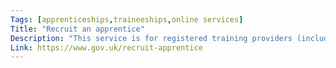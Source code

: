 ```yaml
---
Tags: [apprenticeships,traineeships,online services]
Title: "Recruit an apprentice"
Description: "This service is for registered training providers (including large employers with direct grant funding) to post vacancies and manage applications for apprenticeships and traineeships."
Link: https://www.gov.uk/recruit-apprentice
---
```

